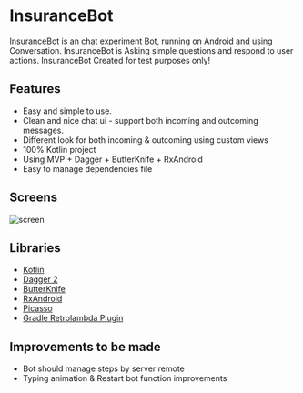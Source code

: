 # InsuranceBot

InsuranceBot is an chat experiment Bot, running on Android and using Conversation.
InsuranceBot is Asking simple questions and respond to user actions.
InsuranceBot Created for test purposes only!

## Features
* Easy and simple to use.
* Clean and nice chat ui - support both incoming and outcoming messages.
* Different look for both incoming & outcoming using custom views
* 100% Kotlin project
* Using MVP + Dagger + ButterKnife + RxAndroid
* Easy to manage dependencies file 

## Screens

![screen](../master/image.png)

## Libraries

* [Kotlin](https://developer.android.com/kotlin/get-started.html)
* [Dagger 2](https://google.github.io/dagger/)
* [ButterKnife](https://github.com/JakeWharton/butterknife)
* [RxAndroid](https://github.com/ReactiveX/RxAndroid)
* [Picasso](https://github.com/square/picasso)
* [Gradle Retrolambda Plugin](https://github.com/evant/gradle-retrolambda)


## Improvements to be made
* Bot should manage steps by server remote
* Typing animation & Restart bot function improvements



